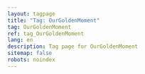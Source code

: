 ```yaml
---
layout: tagpage
title: "Tag: OurGoldenMoment"
tag: OurGoldenMoment
ref: tag_OurGoldenMoment
lang: en
description: Tag page for OurGoldenMoment
sitemap: false
robots: noindex
---
```

